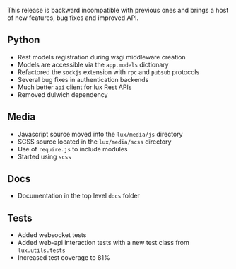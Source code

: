 This release is backward incompatible with previous ones and brings a host of
new features, bug fixes and improved API.

## Python

* Rest models registration during wsgi middleware creation
* Models are accessible via the ``app.models`` dictionary
* Refactored the ``sockjs`` extension with ``rpc`` and ``pubsub`` protocols
* Several bug fixes in authentication backends
* Much better ``api`` client for lux Rest APIs
* Removed dulwich dependency

## Media

* Javascript source moved into the ``lux/media/js`` directory
* SCSS source located in the ``lux/media/scss`` directory
* Use of ``require.js`` to include modules
* Started using ``scss``

## Docs

* Documentation in the top level ``docs`` folder

## Tests

* Added websocket tests
* Added web-api interaction tests with a new test class from ``lux.utils.tests``
* Increased test coverage to 81%
